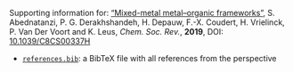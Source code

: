 Supporting information for: [“Mixed-metal metal–organic frameworks”](https://doi.org/10.1039/C8CS00337H), S. Abednatanzi, P. G. Derakhshandeh, H. Depauw, F.-X. Coudert, H. Vrielinck, P. Van Der Voort and K. Leus, _Chem. Soc. Rev._, **2019**, DOI: [10.1039/C8CS00337H](https://doi.org/10.1039/C8CS00337H)


- [`references.bib`](references.bib): a BibTeX file with all references from the perspective
